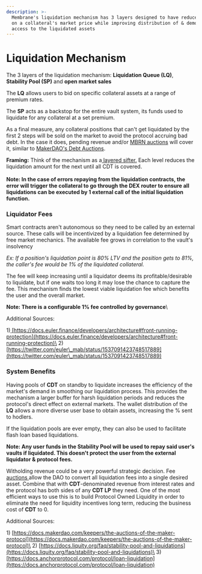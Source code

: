 ```yaml
---
description: >-
  Membrane's liquidation mechanism has 3 layers designed to have reduced effects
  on a collateral's market price while improving distribution of & democratizing
  access to the liquidated assets
---
```


# Liquidation Mechanism

The 3 layers of the liquidation mechanism: **Liquidation Queue (LQ)**, **Stability Pool (SP)** and **open market sales**

The **LQ** allows users to bid on specific collateral assets at a range of premium rates.&#x20;

The **SP** acts as a backstop for the entire vault system, its funds used to liquidate for any collateral at a set premium.

As a final measure, any collateral positions that can't get liquidated by the first 2 steps will be sold on the market to avoid the protocol accruing bad debt. In the case it does, pending revenue and/or [MBRN auctions](../smart-contracts/mbrn-auction.md) will cover it, similar to [MakerDAO's Debt Auctions](https://docs.makerdao.com/keepers/the-auctions-of-the-maker-protocol).

**Framing:** Think of the mechanism as a[ layered sifter.](https://twitter.com/lite\_trix/status/1623347765035016193?s=20\&t=VZpse4CI1YzxFn78PYgnMQ) Each level reduces the liquidation amount for the next until all CDT is covered.\
\
**Note: In the case of errors repaying from the liquidation contracts, the error will trigger the collateral to go through the DEX router to ensure all liquidations can be executed by 1 external call of the initial liquidation function.**

### Liquidator Fees

Smart contracts aren't autonomous so they need to be called by an external source. These calls will be incentivized by a liquidation fee determined by free market mechanics. The available fee grows in correlation to the vault's insolvency

_Ex: If a position's liquidation point is 80% LTV and the position gets to 81%, the caller's fee would be 1% of the liquidated collateral._

The fee will keep increasing until a liquidator deems its profitable/desirable to liquidate, but if one waits too long it may lose the chance to capture the fee. This mechanism finds the lowest viable liquidation fee which benefits the user and the overall market.&#x20;

**Note: There is a configurable 1% fee controlled by governance**\


Additional Sources:&#x20;

1\)[ ](https://docs.euler.finance/developers/architecture#front-running-protection)[https://docs.euler.finance/developers/architecture#front-running-protection](https://docs.euler.finance/developers/architecture#front-running-protection)\
2\) [https://twitter.com/euler\_mab/status/1537091423748517889](https://twitter.com/euler\_mab/status/1537091423748517889)

### System Benefits

Having pools of **CDT** on standby to liquidate increases the efficiency of the market's demand in smoothing our liquidation process. This provides the mechanism a larger buffer for harsh liquidation periods and reduces the protocol's direct effect on external markets. The wallet distribution of the **LQ** allows a more diverse user base to obtain assets, increasing the % sent to hodlers.

If the liquidation pools are ever empty, they can also be used to facilitate flash loan based liquidations.

**Note: Any user funds in the Stability Pool will be used to repay said user's vaults if liquidated. This doesn't protect the user from the external liquidator & protocol fees.**

Witholding revenue could be a very powerful strategic decision. Fee [auctions ](../smart-contracts/mbrn-auction.md)allow the DAO to convert all liquidation fees into a single desired asset. Combine that with **CDT**-denominated revenue from interest rates and the protocol has both sides of any **CDT LP** they need. One of the most efficient ways to use this is to build Protocol Owned Liquidity in order to eliminate the need for liquidity incentives long term, reducing the business cost of **CDT** to 0.

Additional Sources:&#x20;

1\) [https://docs.makerdao.com/keepers/the-auctions-of-the-maker-protocol](https://docs.makerdao.com/keepers/the-auctions-of-the-maker-protocol)\
2\) [https://docs.liquity.org/faq/stability-pool-and-liquidations](https://docs.liquity.org/faq/stability-pool-and-liquidations)\
3\) [https://docs.anchorprotocol.com/protocol/loan-liquidation](https://docs.anchorprotocol.com/protocol/loan-liquidation)

